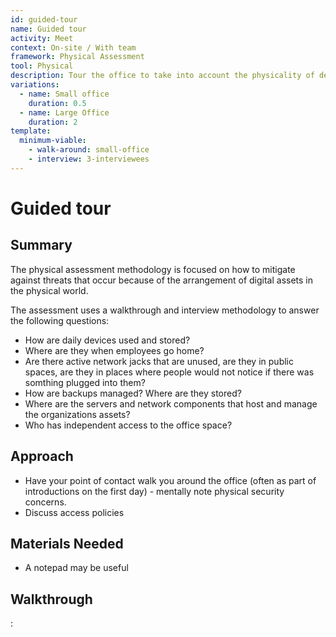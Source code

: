 ```yaml
---
id: guided-tour
name: Guided tour
activity: Meet
context: On-site / With team
framework: Physical Assessment
tool: Physical
description: Tour the office to take into account the physicality of devices, backup drives, servers, and hard-wired networks.
variations:
  - name: Small office
    duration: 0.5
  - name: Large Office
    duration: 2
template:
  minimum-viable:
    - walk-around: small-office
    - interview: 3-interviewees
---
```


# Guided tour

## Summary

The physical assessment methodology is focused on how to mitigate against threats that occur because of the arrangement of digital assets in the physical world.

The assessment uses a walkthrough and interview methodology to answer the following questions:

  * How are daily devices used and stored?
  * Where are they when employees go home?
  * Are there active network jacks that are unused, are they in public spaces, are they in places where people would not notice if there was somthing plugged into them?
  * How are backups managed? Where are they stored?
  * Where are the servers and network components that host and manage the organizations assets?
  * Who has independent access to the office space?

## Approach

* Have your point of contact walk you around the office (often as part of introductions on the first day) - mentally note physical security concerns.
* Discuss access policies

## Materials Needed

* A notepad may be useful

## Walkthrough

:[](tasks)
